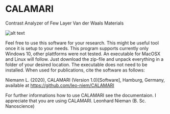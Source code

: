 # CALAMARI
Contrast Analyzer of Few Layer Van der Waals Materials

![alt text](https://github.com/leo-niem/CALAMARI/blob/master/Calamari_Icon.ico?raw=true)

Feel free to use this software for your research. This might be useful tool once
it is setup to your needs. This program supports currently only Windows 10, other
plattforms were not tested. An executable for MacOSX and Linux will follow.
Just download the zip-file and unpack everything in a folder of your desired
location. The executable does not need to be installed.
When used for publications, cite the software as follows:

Niemann L. (2020), CALAMARI (Version 1.0)[Software], Hamburg, Germany,
available at https://github.com/leo-niem/CALAMARI

For further informations how to use CALAMARI see the documentaion.
I appreciate that you are using CALAMARI.
Leonhard Nieman (B. Sc. Nanoscience)

